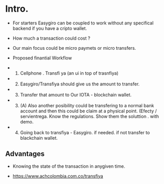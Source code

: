 
# Intro. 

* For starters Easygiro can be coupled to work without any specifical backend if you have a cripto wallet. 

* How much a transaction could cost ? 

* Our main focus could be micro paymets or micro transfers. 

* Proposed finantial Workflow

* 1. Cellphone . Transfi ya (an ui in top of trasnfiya)  
* 2. Easygiro/Transfiya should give us the amount to transfer. 
* 3. Transfer that amount to Our IOTA - blockchain wallet.
* 3. (A) Also another posibility could be transfering to a normal bank account and then this could be claim at a physical point. (Efecty / servientrega. Know the regulations. Show them the soluttion . with demo. 
* 4. Going back to transfiya - Easygiro. if needed. if not transfer to blackchain wallet.

## Advantages
* Knowing the state of the transaction in anygiven time. 

* https://www.achcolombia.com.co/transfiya
